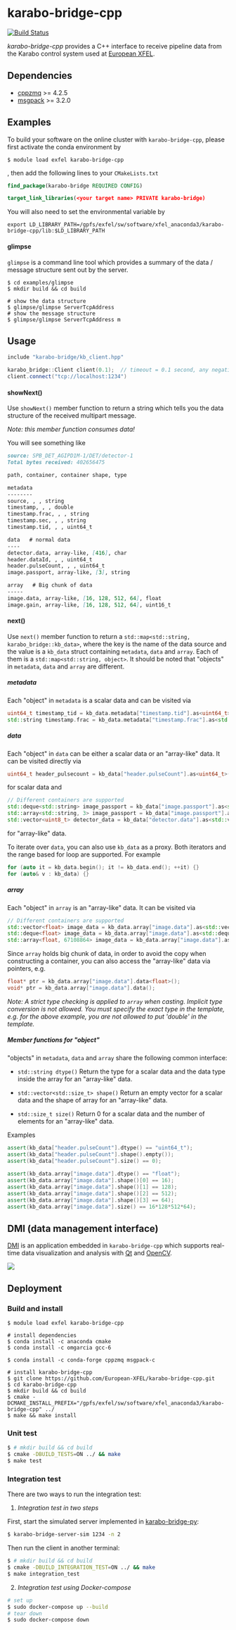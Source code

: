 # karabo-bridge-cpp

[![Build Status](https://travis-ci.org/European-XFEL/karabo-bridge-cpp.svg?branch=master)](https://travis-ci.org/European-XFEL/karabo-bridge-cpp)

*karabo-bridge-cpp* provides a C++ interface to receive pipeline data from the Karabo control system used at [European XFEL](https://www.xfel.eu/).

## Dependencies

 - [cppzmq](https://github.com/zeromq/cppzmq) >= 4.2.5
 - [msgpack](https://msgpack.org/index.html) >= 3.2.0

## Examples

To build your software on the online cluster with `karabo-bridge-cpp`, 
please first activate the conda environment by 

```shell script
$ module load exfel karabo-bridge-cpp
```

, then add the following lines to your `CMakeLists.txt`

```cmake
find_package(karabo-bridge REQUIRED CONFIG)

target_link_libraries(<your target name> PRIVATE karabo-bridge)
```

You will also need to set the environmental variable by

```shell script
export LD_LIBRARY_PATH=/gpfs/exfel/sw/software/xfel_anaconda3/karabo-bridge-cpp/lib:$LD_LIBRARY_PATH
```

#### glimpse

`glimpse` is a command line tool which provides a summary of the data / message structure sent out by the server.

```shell script
$ cd examples/glimpse
$ mkdir build && cd build

# show the data structure
$ glimpse/glimpse ServerTcpAddress
# show the message structure
$ glimpse/glimpse ServerTcpAddress m
```

## Usage

```c++
include "karabo-bridge/kb_client.hpp"

karabo_bridge::Client client(0.1);  // timeout = 0.1 second, any negative value (default=-1.) for infinite
client.connect("tcp://localhost:1234")
```

#### showNext()

Use `showNext()` member function to return a string which tells you the data structure of the received multipart message.

*Note: this member function consumes data!*

You will see something like

```md
source: SPB_DET_AGIPD1M-1/DET/detector-1
Total bytes received: 402656475

path, container, container shape, type

metadata
--------
source, , , string
timestamp, , , double
timestamp.frac, , , string
timestamp.sec, , , string
timestamp.tid, , , uint64_t

data   # normal data
----
detector.data, array-like, [416], char
header.dataId, , , uint64_t
header.pulseCount, , , uint64_t
image.passport, array-like, [3], string

array   # Big chunk of data
-----
image.data, array-like, [16, 128, 512, 64], float
image.gain, array-like, [16, 128, 512, 64], uint16_t
```

#### next()

Use `next()` member function to return a `std::map<std::string, karabo_bridge::kb_data>`, where the key is the name of the data source and the value is a `kb_data` struct containing `metadata`, `data` and `array`. Each of them is a `std::map<std::string, object>`. It should be noted that "objects" in `metadata`, `data` and `array` are different.

##### metadata
Each "object" in `metadata` is a scalar data and can be visited via
```c++
uint64_t timestamp_tid = kb_data.metadata["timestamp.tid"].as<uint64_t>();
std::string timestamp.frac = kb_data.metadata["timestamp.frac"].as<std::string>();
```

##### data
Each "object" in `data` can be either a scalar data or an "array-like" data. It can be visited directly via
```c++
uint64_t header_pulsecount = kb_data["header.pulseCount"].as<uint64_t>();
```
for scalar data and
```c++
// Different containers are supported
std::deque<std::string> image_passport = kb_data["image.passport"].as<std::deque<std::string>>();
std::array<std::string, 3> image_passport = kb_data["image.passport"].as<std::array<std::string>, 3>();
std::vector<uint8_t> detector_data = kb_data["detector.data"].as<std::vector<uint8_t>>();
```
for "array-like" data.

To iterate over `data`, you can also use `kb_data` as a proxy. Both iterators and the range based for loop are supported. For example
```c++
for (auto it = kb_data.begin(); it != kb_data.end(); ++it) {}
for (auto& v : kb_data) {}
```


##### array
Each "object" in `array` is an "array-like" data. It can be visited via
```c++
// Different containers are supported
std::vector<float> image_data = kb_data.array["image.data"].as<std::vector<float>>();
std::deque<float> image_data = kb_data.array["image.data"].as<std::deque<float>>();
std::array<float, 67108864> image_data = kb_data.array["image.data"].as<std::array<float, 67108864>>();
```
Since `array` holds big chunk of data, in order to avoid the copy when constructing a container, you can also access the "array-like" data via pointers, e.g.
```c++
float* ptr = kb_data.array["image.data"].data<float>();
void* ptr = kb_data.array["image.data"].data();
```
*Note: A strict type checking is applied to `array` when casting. Implicit type conversion is not allowed. You must specify the exact type in the template, e.g. for the above example, you are not allowed to put 'double' in the template.*

##### Member functions for "object"

"objects" in `metadata`, `data` and `array` share the following common interface:

- `std::string dtype()`
Return the type for a scalar data and the data type inside the array for an "array-like" data.

- `std::vector<std::size_t> shape()`
Return an empty vector for a scalar data and the shape of array for an "array-like" data.

- `std::size_t size()`
Return 0 for a scalar data and the number of elements for an "array-like" data.

Examples
```c++
assert(kb_data["header.pulseCount"].dtype() == "uint64_t");
assert(kb_data["header.pulseCount"].shape().empty());
assert(kb_data["header.pulseCount"].size() == 0);
 
assert(kb_data.array["image.data"].dtype() == "float");
assert(kb_data.array["image.data"].shape()[0] == 16);
assert(kb_data.array["image.data"].shape()[1] == 128);
assert(kb_data.array["image.data"].shape()[2] == 512);
assert(kb_data.array["image.data"].shape()[3] == 64);
assert(kb_data.array["image.data"].size() == 16*128*512*64);
```

## DMI (data management interface)

[DMI](src/dmi) is an application embedded in `karabo-bridge-cpp` which supports real-time data visualization 
and analysis with [Qt](https://www.qt.io/) and [OpenCV](https://opencv.org/).

![](src/dmi/docs/Screenshot%20from%202019-10-31%2015-14-20.png)


## Deployment

### Build and install

```shell script
$ module load exfel karabo-bridge-cpp

# install dependencies
$ conda install -c anaconda cmake
$ conda install -c omgarcia gcc-6

$ conda install -c conda-forge cppzmq msgpack-c

# install karabo-bridge-cpp
$ git clone https://github.com/European-XFEL/karabo-bridge-cpp.git
$ cd karabo-bridge-cpp
$ mkdir build && cd build
$ cmake -DCMAKE_INSTALL_PREFIX="/gpfs/exfel/sw/software/xfel_anaconda3/karabo-bridge-cpp" ../
$ make && make install
```

### Unit test

```sh
$ # mkdir build && cd build
$ cmake -DBUILD_TESTS=ON ../ && make
$ make test
```

### Integration test

There are two ways to run the integration test:

1. *Integration test in two steps*

First, start the simulated server implemented in [karabo-bridge-py](https://github.com/European-XFEL/karabo-bridge-py):

```sh
$ karabo-bridge-server-sim 1234 -n 2
```

Then run the client in another terminal:

```sh
$ # mkdir build && cd build
$ cmake -DBUILD_INTEGRATION_TEST=ON ../ && make
$ make integration_test
```

2. *Integration test using Docker-compose*

```sh
# set up
$ sudo docker-compose up --build
# tear down
$ sudo docker-compose down
```
